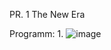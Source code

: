 PR. 1 The New Era

  Programm:
      1.
      ![image](https://github.com/chitrodaS/CPP-Language/assets/143987366/8a7907a7-16f6-4759-a4b1-9cc53c0da410)
